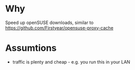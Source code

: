 # Why

Speed up openSUSE downloads,
similar to https://github.com/Firstyear/opensuse-proxy-cache

# Assumtions

* traffic is plenty and cheap - e.g. you run this in your LAN
